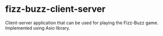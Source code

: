# fizz-buzz-client-server
Client-server application that can be used for playing the Fizz-Buzz game. Implemented using Asio library.
